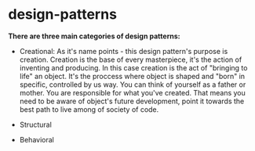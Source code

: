 # design-patterns

**There are three main categories of design patterns:**

* Creational:
As it's name points - this design pattern's purpose is creation. Creation is the base of every masterpiece, it's the action of inventing and producing. In this                        case creation is the act of "bringing to life" an object. It's the proccess where object is shaped and "born" in specific, controlled by us way. You can think of yourself as a father or mother. You are responsible for what you've created. That means you need to be aware of object's future development, point it towards the best path to live among of society of code.
  
* Structural

* Behavioral

